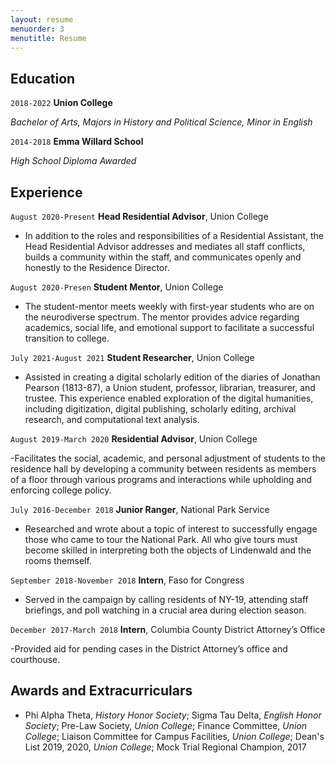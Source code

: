 ```yaml
---
layout: resume
menuorder: 3
menutitle: Resume
---
```


## Education

`2018-2022`
__Union College__

_Bachelor of Arts, Majors in History and Political Science, Minor in English_

`2014-2018`
__Emma Willard School__

_High School Diploma Awarded_ 

<!-- A list is also available [online](https://scholar.google.co.uk/citations?user=LTOTl0YAAAAJ) -->

## Experience 

`August 2020-Present`
__Head Residential Advisor__, Union College

- In addition to the roles and responsibilities of a Residential Assistant, the Head Residential Advisor addresses and mediates all staff conflicts, builds a community within the staff, and communicates openly and honestly to the Residence Director.

`August 2020-Presen`
__Student Mentor__, Union College

- The student-mentor meets weekly with first-year students who are on the neurodiverse spectrum.  The mentor provides advice regarding academics, social life, and emotional support to facilitate a successful transition to college.


`July 2021-August 2021`
__Student Researcher__, Union College 

- Assisted in creating a digital scholarly edition of the diaries of Jonathan Pearson (1813-87), a Union student, professor, librarian, treasurer, and trustee.  This experience enabled exploration of the digital humanities, including digitization, digital publishing, scholarly editing, archival research, and computational text analysis.

`August 2019-March 2020`
__Residential Advisor__, Union College

-Facilitates the social, academic, and personal adjustment of students to the residence hall by developing a community between residents as members of a floor through various programs and interactions while upholding and enforcing college policy.

`July 2016-December 2018`
__Junior Ranger__, National Park Service

- Researched and wrote about a topic of interest to successfully engage those who came to tour the National Park.  All who give tours must become skilled in interpreting both the objects of Lindenwald and the rooms themself.  

`September 2018-November 2018`
__Intern__, Faso for Congress

- Served in the campaign by calling residents of NY-19, attending staff briefings, and poll watching in a crucial area during election season. 

`December 2017-March 2018`
__Intern__, Columbia County District Attorney’s Office

-Provided aid for pending cases in the District Attorney’s office and courthouse.

## Awards and Extracurriculars 

- Phi Alpha Theta, _History Honor Society_; Sigma Tau Delta, _English Honor Society_; Pre-Law Society, _Union College_; Finance Committee, _Union College_; Liaison Committee for Campus Facilities, _Union College_; Dean's List 2019, 2020, _Union College_; Mock Trial Regional Champion, 2017

<!-- ### Footer

Last updated: May 2013 -->


